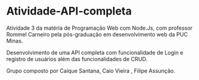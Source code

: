 # Atividade-API-completa

Atividade 3 da matéria de Programação Web com Node.Js, com professor Rommel Carneiro pela pós-graduação em desenvolvimento web da PUC Minas.

Desenvolvimento de uma API completa com funcionalidade de Login e registro de usuários além das funcionalidades de CRUD.

Grupo composto por Caíque Santana, Caio Vieira , Filipe Assunção.
